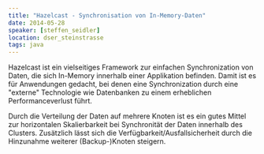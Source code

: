 ```yaml
---
title: "Hazelcast - Synchronisation von In-Memory-Daten"
date: 2014-05-28
speaker: [steffen_seidler]
location: dser_steinstrasse
tags: java
---
```


Hazelcast ist ein vielseitiges Framework zur einfachen Synchronization von Daten, die sich In-Memory innerhalb einer
Applikation befinden. Damit ist es für Anwendungen gedacht, bei denen eine Synchronization durch eine "externe"
Technologie wie Datenbanken zu einem erheblichen Performanceverlust führt.

Durch die Verteilung der Daten auf mehrere Knoten ist es ein gutes Mittel zur horizontalen Skalierbarkeit bei
Synchronität der Daten innerhalb des Clusters. Zusätzlich lässt sich die Verfügbarkeit/Ausfallsicherheit durch die
Hinzunahme weiterer (Backup-)Knoten steigern.

